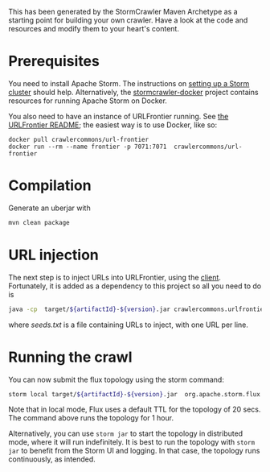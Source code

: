 This has been generated by the StormCrawler Maven Archetype as a starting point for building your own crawler.
Have a look at the code and resources and modify them to your heart's content. 

# Prerequisites

You need to install Apache Storm. The instructions on [setting up a Storm cluster](https://storm.apache.org/releases/2.6.2/Setting-up-a-Storm-cluster.html) should help. Alternatively, 
the [stormcrawler-docker](https://github.com/DigitalPebble/stormcrawler-docker) project contains resources for running Apache Storm on Docker. 

You also need to have an instance of URLFrontier running. See [the URLFrontier README](https://github.com/crawler-commons/url-frontier/tree/master/service); the easiest way is to use Docker, like so:

```
docker pull crawlercommons/url-frontier
docker run --rm --name frontier -p 7071:7071  crawlercommons/url-frontier
```

# Compilation

Generate an uberjar with

``` sh
mvn clean package
```

# URL injection

The next step is to inject URLs into URLFrontier, using the [client](https://github.com/crawler-commons/url-frontier/tree/master/client). Fortunately, it is added as a dependency to this project so all
you need to do is

``` sh
java -cp  target/${artifactId}-${version}.jar crawlercommons.urlfrontier.client.Client PutURLs -f seeds.txt
```

where _seeds.txt_ is a file containing URLs to inject, with one URL per line.

# Running the crawl

You can now submit the flux topology using the storm command:

``` sh
storm local target/${artifactId}-${version}.jar  org.apache.storm.flux.Flux crawler.flux --local-ttl 3600
```

Note that in local mode, Flux uses a default TTL for the topology of 20 secs. The command above runs the topology for 1 hour.

Alternatively, you can use `storm jar` to start the topology in distributed mode, where it will run indefinitely.
It is best to run the topology with `storm jar` to benefit from the Storm UI and logging. In that case, the topology runs continuously, as intended.
